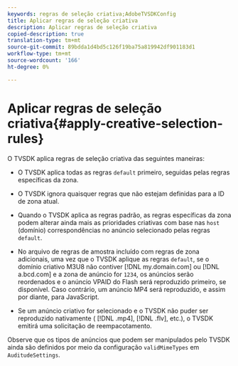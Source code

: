 ```yaml
---
keywords: regras de seleção criativa;AdobeTVSDKConfig
title: Aplicar regras de seleção criativa
description: Aplicar regras de seleção criativa
copied-description: true
translation-type: tm+mt
source-git-commit: 89bdda1d4bd5c126f19ba75a819942df901183d1
workflow-type: tm+mt
source-wordcount: '166'
ht-degree: 0%

---
```



# Aplicar regras de seleção criativa{#apply-creative-selection-rules}

O TVSDK aplica regras de seleção criativa das seguintes maneiras:

* O TVSDK aplica todas as regras `default` primeiro, seguidas pelas regras específicas da zona.
* O TVSDK ignora quaisquer regras que não estejam definidas para a ID de zona atual.
* Quando o TVSDK aplica as regras padrão, as regras específicas da zona podem alterar ainda mais as prioridades criativas com base nas `host` (domínio) correspondências no anúncio selecionado pelas regras `default`.

* No arquivo de regras de amostra incluído com regras de zona adicionais, uma vez que o TVSDK aplique as regras `default`, se o domínio criativo M3U8 não contiver [!DNL my.domain.com] ou [!DNL a.bcd.com] e a zona de anúncio for `1234`, os anúncios serão reordenados e o anúncio VPAID do Flash será reproduzido primeiro, se disponível. Caso contrário, um anúncio MP4 será reproduzido, e assim por diante, para JavaScript.

* Se um anúncio criativo for selecionado e o TVSDK não puder ser reproduzido nativamente ( [!DNL .mp4], [!DNL .flv], etc.), o TVSDK emitirá uma solicitação de reempacotamento.

Observe que os tipos de anúncios que podem ser manipulados pelo TVSDK ainda são definidos por meio da configuração `validMimeTypes` em `AuditudeSettings`.

